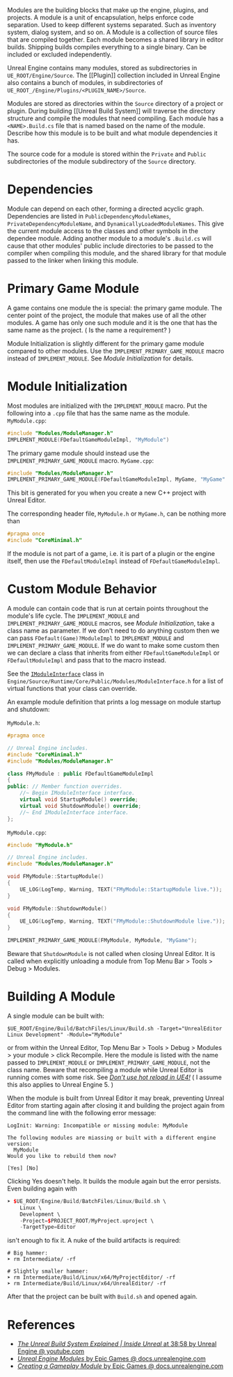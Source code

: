 Modules are the building blocks that make up the engine, plugins, and projects.
A module is a unit of encapsulation, helps enforce code separation.
Used to keep different systems separated.
Such as inventory system, dialog system, and so on.
A Module is a collection of source files that are compiled together.
Each module becomes a shared library in editor builds.
Shipping builds compiles everything to a single binary.
Can be included or excluded independently.

Unreal Engine contains many modules, stored as subdirectories in `UE_ROOT/Engine/Source`.
The [[Plugin]] collection included in Unreal Engine also contains a bunch of modules, in subdirectories of `UE_ROOT_/Engine/Plugins/<PLUGIN_NAME>/Source`.

Modules are stored as directories within the `Source` directory of a project or plugin.
During building [[Unreal Build System]] will traverse the directory structure and compile the modules that need compiling.
Each module has a `<NAME>.Build.cs` file that is named based on the name of the module.
Describe how this module is to be built and what module dependencies it has.

The source code for a module is stored within the `Private` and `Public` subdirectories of the module subdirectory of the `Source` directory.


# Dependencies

Module can depend on each other, forming a directed acyclic graph.
Dependencies are listed in `PublicDependencyModuleNames`, `PrivateDependencyModuleName`, and `DynamicallyLoadedModuleNames`.
This give the current module access to the classes and other symbols in the dependee module.
Adding another module to a module's `.Build.cs` will cause that other modules' public include directories to be passed to the compiler when compiling this module, and the shared library for that module passed to the linker when linking this module.


# Primary Game Module

A game contains one module the is special: the primary game module.
The center point of the project, the module that makes use of all the other modules.
A game has only one such module and it is the one that has the same name as the project.
(
Is the name a requirement?
)

Module Initialization is slightly different for the primary game module compared to other modules.
Use the `IMPLEMENT_PRIMARY_GAME_MODULE` macro instead of `IMPLEMENT_MODULE`.
See _Module Initialization_ for details.


# Module Initialization

Most modules are initialized with the `IMPLEMENT_MODULE` macro.
Put the following into a `.cpp` file that has the same name as the module.
`MyModule.cpp`:
```cpp
#include "Modules/ModuleManager.h"
IMPLEMENT_MODULE(FDefaultGameModuleImpl, "MyModule")
```


The primary game module should instead use the `IMPLEMENT_PRIMARY_GAME_MODULE` macro.
`MyGame.cpp`:
```cpp
#include "Modules/ModuleManager.h"
IMPLEMENT_PRIMARY_GAME_MODULE(FDefaultGameModuleImpl, MyGame, "MyGame" );
```

This bit is generated for you when you create a new C++ project with Unreal Editor.

The corresponding header file, `MyModule.h` or `MyGame.h`, can be nothing more than
```cpp
#pragma once
#include "CoreMinimal.h"
```


If the module is not part of a game, i.e. it is part of a plugin or the engine itself, then use the `FDefaultModuleImpl` instead of `FDefaultGameModuleImpl`.


# Custom Module Behavior

A module can contain code that is run at certain points throughout the module's life cycle.
The `IMPLEMENT_MODULE` and `IMPLEMENT_PRIMARY_GAME_MODULE` macros, see _Module Initialization_, take a class name as parameter.
If we don't need to do anything custom then we can pass `FDefault(Game)?ModuleImpl` to `IMPLEMENT_MODULE` and `IMPLEMENT_PRIMARY_GAME_MODULE`.
If we do want to make some custom then we can declare a class that inherits from either `FDefaultGameModuleImpl` or `FDefaultModuleImpl` and pass that to the macro instead.

See the [`IModuleInterface`](https://dev.epicgames.com/documentation/en-us/unreal-engine/API/Runtime/Core/Modules/IModuleInterface) class in `Engine/Source/Runtime/Core/Public/Modules/ModuleInterface.h`  for a list of virtual functions that your class can override.

An example module definition that prints a log message on module startup and shutdown:

`MyModule.h`:
```cpp
#pragma once

// Unreal Engine includes.
#include "CoreMinimal.h"
#include "Modules/ModuleManager.h"

class FMyModule : public FDefaultGameModuleImpl
{
public: // Member function overrides.
	//~ Begin IModuleInterface interface.
	virtual void StartupModule() override;
	virtual void ShutdownModule() override;
	//~ End IModuleInterface interface.
};
```

`MyModule.cpp`:
```cpp
#include "MyModule.h"

// Unreal Engine includes.
#include "Modules/ModuleManager.h"

void FMyModule::StartupModule()
{
	UE_LOG(LogTemp, Warning, TEXT("FMyModule::StartupModule live."));
}

void FMyModule::ShutdownModule()
{
	UE_LOG(LogTemp, Warning, TEXT("FMyModule::ShutdownModule live."));
}

IMPLEMENT_PRIMARY_GAME_MODULE(FMyModule, MyModule, "MyGame");
```

Beware that `ShutdownModule` is not called when closing Unreal Editor.
It is called when explicitly unloading a module from Top Menu Bar > Tools > Debug > Modules.


# Building A Module

A single module can be built with:
```shell
$UE_ROOT/Engine/Build/BatchFiles/Linux/Build.sh -Target="UnrealEditor Linux Development" -Module="MyModule"
```

or from within the Unreal Editor, Top Menu Bar > Tools > Debug > Modules > your module > click Recompile.
Here the module is listed with the name passed to `IMPLEMENT_MODULE` or `IMPLEMENT_PRIMARY_GAME_MODULE`,
not the class name.
Beware that recompiling a module while Unreal Editor is running comes with some risk.
See [_Don’t use hot reload in UE4!_](https://horugame.com/dont-use-hot-reload-in-ue4/)
(
I assume this also applies to Unreal Engine 5.
)

When the module is built from Unreal Editor it may break,
preventing Unreal Editor from starting again after closing it and building the project again from the command line with the following error message:
```
LogInit: Warning: Incompatible or missing module: MyModule

The following modules are miassing or built with a different engine version:
  MyModule
Would you like to rebuild them now?

[Yes] [No]
```

Clicking Yes doesn't help. It builds the module again but the error persists.
Even building again with
```cpp
➤ $UE_ROOT/Engine/Build/BatchFiles/Linux/Build.sh \
	Linux \
	Development \
	-Project=$PROJECT_ROOT/MyProject.uproject \
	-TargetType=Editor
```
isn't enough to fix it.
A nuke of the build artifacts is required:
```shell
# Big hammer:
➤ rm Intermediate/ -rf

# Slightly smaller hammer:
➤ rm Intermediate/Build/Linux/x64/MyProjectEditor/ -rf  
➤ rm Intermediate/Build/Linux/x64/UnrealEditor/ -rf
```
After that the project can be built with `Build.sh` and opened again.

# References

- [_The Unreal Build System Explained | Inside Unreal_ at 38:58 by Unreal Engine @ youtube.com](https://youtu.be/GJZUV8homoo?t=2338)
- [_Unreal Engine Modules_ by Epic Games @ docs.unrealengine.com](https://docs.unrealengine.com/5.0/en-US/unreal-engine-modules/)
- [_Creating a Gameplay Module_ by Epic Games @ docs.unrealengine.com](https://docs.unrealengine.com/5.2/en-US/how-to-make-a-gameplay-module-in-unreal-engine/)
